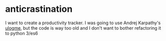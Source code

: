 # anticrastination
I want to create a productivity tracker. I was going to use Andrej Karpathy's [ulogme](https://github.com/karpathy/ulogme), but the code is way too old and I don't want to bother refactoring it to python 3/es6
